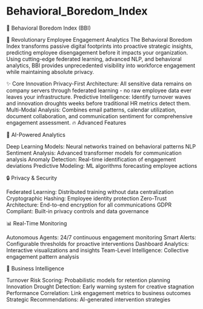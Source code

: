 # Behavioral_Boredom_Index
🎯 Behavioral Boredom Index (BBI)

🚀 Revolutionary Employee Engagement Analytics
The Behavioral Boredom Index transforms passive digital footprints into proactive strategic insights, predicting employee disengagement before it impacts your organization. Using cutting-edge federated learning, advanced NLP, and behavioral analytics, BBI provides unprecedented visibility into workforce engagement while maintaining absolute privacy.

✨ Core Innovation
Privacy-First Architecture: All sensitive data remains on company servers through federated learning - no raw employee data ever leaves your infrastructure.
Predictive Intelligence: Identify turnover waves and innovation droughts weeks before traditional HR metrics detect them.
Multi-Modal Analysis: Combines email patterns, calendar utilization, document collaboration, and communication sentiment for comprehensive engagement assessment.
🔥 Advanced Features

🤖 AI-Powered Analytics

Deep Learning Models: Neural networks trained on behavioral patterns
NLP Sentiment Analysis: Advanced transformer models for communication analysis
Anomaly Detection: Real-time identification of engagement deviations
Predictive Modeling: ML algorithms forecasting employee actions

🔒 Privacy & Security

Federated Learning: Distributed training without data centralization
Cryptographic Hashing: Employee identity protection
Zero-Trust Architecture: End-to-end encryption for all communications
GDPR Compliant: Built-in privacy controls and data governance

📊 Real-Time Monitoring

Autonomous Agents: 24/7 continuous engagement monitoring
Smart Alerts: Configurable thresholds for proactive interventions
Dashboard Analytics: Interactive visualizations and insights
Team-Level Intelligence: Collective engagement pattern analysis

🎯 Business Intelligence

Turnover Risk Scoring: Probabilistic models for retention planning
Innovation Drought Detection: Early warning system for creative stagnation
Performance Correlation: Link engagement metrics to business outcomes
Strategic Recommendations: AI-generated intervention strategies
